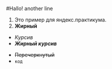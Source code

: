 #Hallo!
another line
1. Это пример для яндекс.практикума.
2. **Жирный**
- _Курсив_
- **_Жирный курсив_**
* ~~Перечеркнутый~~
* ```код```